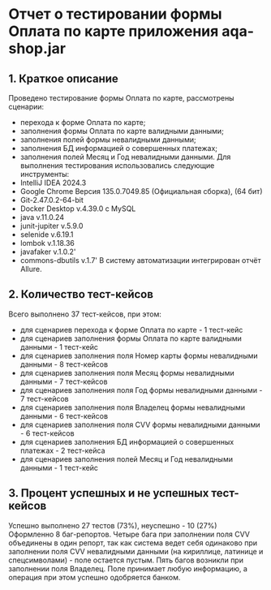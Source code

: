# Отчет о тестировании формы Оплата по карте приложения aqa-shop.jar
## 1. Краткое описание
Проведено тестирование формы Оплата по карте, рассмотрены сценарии:
 -  перехода к форме Оплата по карте;
 -  заполнения формы Оплата по карте валидными данными;
 -  заполнения полей формы невалидными данными;
 -  заполнения БД информацией о совершенных платежах;
 -  заполнения полей Месяц и Год невалидными данными.
Для выполнения тестирования использовались следующие инструменты:
 -  IntelliJ IDEA 2024.3
 -  Google Chrome Версия 135.0.7049.85 (Официальная сборка), (64 бит) 
 -  Git-2.47.0.2-64-bit
 -  Docker Desktop v.4.39.0 с MySQL 
 -  java v.11.0.24
 -  junit-jupiter v.5.9.0
 -  selenide v.6.19.1
 -  lombok v.1.18.36
 -  javafaker v.1.0.2'
 -  commons-dbutils v.1.7'
В систему автоматизации интегрирован отчёт Allure.

## 2. Количество тест-кейсов
Всего выполнено 37 тест-кейсов, при этом:
 -  для сценариев перехода к форме Оплата по карте - 1 тест-кейс
 -  для сценариев заполнения формы Оплата по карте валидными данными - 1 тест-кейс
 -  для сценариев заполнения поля Номер карты формы невалидными данными - 8 тест-кейсов
 -  для сценариев заполнения поля Месяц формы невалидными данными - 7 тест-кейсов
 -  для сценариев заполнения поля Год формы невалидными данными - 7 тест-кейсов
 -  для сценариев заполнения поля Владелец формы невалидными данными - 6 тест-кейсов
 -  для сценариев заполнения поля CVV формы невалидными данными - 6 тест-кейсов
 -  для сценариев заполнения БД информацией о совершенных платежах - 2 тест-кейса
 -  для сценариев заполнения полей Месяц и Год невалидными данными - 1 тест-кейс

## 3. Процент успешных и не успешных тест-кейсов
Успешно выполнено 27 тестов (73%), неуспешно - 10 (27%)
Оформленно 8 баг-репортов. 
Четыре бага при заполнении поля CVV объединены в один репорт, так как система ведет себя 
одинаково при заполнении поля CVV невалидными данными (на кириллице, латинице и спецсимволами) - 
поле остается пустым.
Пять багов возникли при заполнении поля Владелец. Поле принимает любую информацию, а операция при этом 
успешно одобряется банком.

